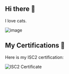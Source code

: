 ## Hi there 👋

  I love cats.

  ![image](https://github.com/user-attachments/assets/5211b712-c5aa-41f8-aefc-3a06c7a96ca1)

## My Certifications 📜

Here is my ISC2 certification:

![ISC2 Certificate](https://github.com/yourusername/yourrepository/blob/main/isc2-candidate.png?raw=true)




